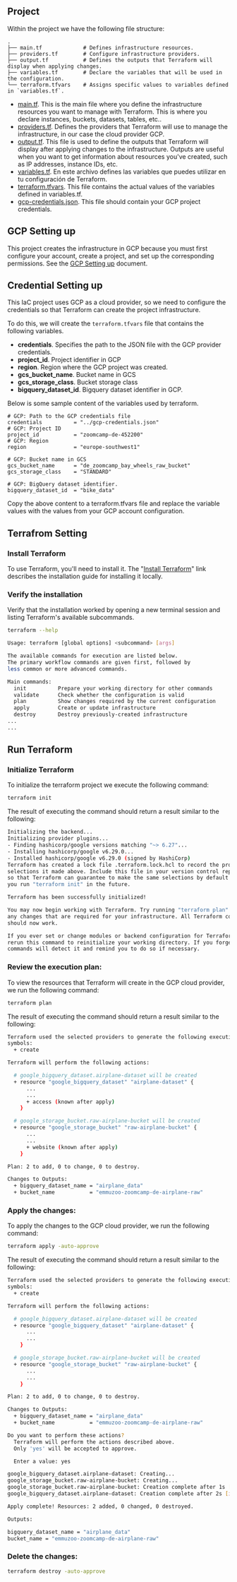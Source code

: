 
## Project

Within the project we have the following file structure:


```plaintext
.
├── main.tf             # Defines infrastructure resources.
├── providers.tf        # Configure infrastructure providers.
├── output.tf           # Defines the outputs that Terraform will display when applying changes.
├── variables.tf        # Declare the variables that will be used in the configuration.
└── terraform.tfvars    # Assigns specific values ​​to variables defined in `variables.tf`.
```

* [main.tf](main.tf). This is the main file where you define the infrastructure resources you want to manage with Terraform. This is where you declare instances, buckets, datasets, tables, etc..
* [providers.tf](providers.tf). Defines the providers that Terraform will use to manage the infrastructure, in our case the cloud provider GCP.
* [output.tf](output.tf). This file is used to define the outputs that Terraform will display after applying changes to the infrastructure. Outputs are useful when you want to get information about resources you've created, such as IP addresses, instance IDs, etc.
* [variables.tf](variables.tf). En este archivo defines las variables que puedes utilizar en tu configuración de Terraform.
* [terraform.tfvars](terraform.tfvars). This file contains the actual values ​​of the variables defined in variables.tf.
* [gcp-credentials.json](gcp-credentials.json). This file should contain your GCP project credentials.


## GCP Setting up

This project creates the infrastructure in GCP because you must first configure your account, create a project, and set up the corresponding permissions. See the [GCP Setting up](gcp_overview.md#initial-setup) document.


## Credential Setting up

This IaC project uses GCP as a cloud provider, so we need to configure the credentials so that Terraform can create the project infrastructure.

To do this, we will create the `terraform.tfvars` file that contains the following variables.
* **credentials**. Specifies the path to the JSON file with the GCP provider credentials.
* **project_id**. Project identifier in GCP
* **region**. Region where the GCP project was created.
* **gcs_bucket_name**. Bucket name in GCS
* **gcs_storage_class**. Bucket storage class
* **bigquery_dataset_id**. Bigquery dataset identifier in GCP.

Below is some sample content of the variables used by terraform.

```plaintext
# GCP: Path to the GCP credentials file
credentials          = "../gcp-credentials.json"
# GCP: Project ID
project_id           = "zoomcamp-de-452200"
# GCP: Region
region               = "europe-southwest1"

# GCP: Bucket name in GCS
gcs_bucket_name      = "de_zoomcamp_bay_wheels_raw_bucket"
gcs_storage_class    = "STANDARD"

# GCP: BigQuery dataset identifier.
bigquery_dataset_id  = "bike_data"

```

Copy the above content to a terraform.tfvars file and replace the variable values ​​with the values ​​from your GCP account configuration.

## Terrafrom Setting

### Install Terraform

To use Terraform, you'll need to install it. The "[Install Terraform](https://developer.hashicorp.com/terraform/tutorials/aws-get-started/install-cli)" link describes the installation guide for installing it locally.



### Verify the installation
Verify that the installation worked by opening a new terminal session and listing Terraform's available subcommands.

```bash
terraform --help
```

```bash
Usage: terraform [global options] <subcommand> [args]

The available commands for execution are listed below.
The primary workflow commands are given first, followed by
less common or more advanced commands.

Main commands:
  init          Prepare your working directory for other commands
  validate      Check whether the configuration is valid
  plan          Show changes required by the current configuration
  apply         Create or update infrastructure
  destroy       Destroy previously-created infrastructure
...
...
```

## Run Terraform


### Initialize Terraform

To initialize the terraform project we execute the following command: 
```bash
terraform init
```

The result of executing the command should return a result similar to the following:
```bash
Initializing the backend...
Initializing provider plugins...
- Finding hashicorp/google versions matching "~> 6.27"...
- Installing hashicorp/google v6.29.0...
- Installed hashicorp/google v6.29.0 (signed by HashiCorp)
Terraform has created a lock file .terraform.lock.hcl to record the provider
selections it made above. Include this file in your version control repository
so that Terraform can guarantee to make the same selections by default when
you run "terraform init" in the future.

Terraform has been successfully initialized!

You may now begin working with Terraform. Try running "terraform plan" to see
any changes that are required for your infrastructure. All Terraform commands
should now work.

If you ever set or change modules or backend configuration for Terraform,
rerun this command to reinitialize your working directory. If you forget, other
commands will detect it and remind you to do so if necessary.
```

### Review the execution plan:

To view the resources that Terraform will create in the GCP cloud provider, we run the following command:

```bash
terraform plan
```

The result of executing the command should return a result similar to the following:

```bash
Terraform used the selected providers to generate the following execution plan. Resource actions are indicated with the following
symbols:
  + create

Terraform will perform the following actions:

  # google_bigquery_dataset.airplane-dataset will be created
  + resource "google_bigquery_dataset" "airplane-dataset" {
      ...
      ...
      + access (known after apply)
    }

  # google_storage_bucket.raw-airplane-bucket will be created
  + resource "google_storage_bucket" "raw-airplane-bucket" {
      ...
      ...
      + website (known after apply)
    }

Plan: 2 to add, 0 to change, 0 to destroy.

Changes to Outputs:
  + bigquery_dataset_name = "airplane_data"
  + bucket_name           = "emmuzoo-zoomcamp-de-airplane-raw"
```

### Apply the changes:

To apply the changes to the GCP cloud provider, we run the following command:

```bash
terraform apply -auto-approve
```

The result of executing the command should return a result similar to the following:

```bash
Terraform used the selected providers to generate the following execution plan. Resource actions are indicated with the following
symbols:
  + create

Terraform will perform the following actions:

  # google_bigquery_dataset.airplane-dataset will be created
  + resource "google_bigquery_dataset" "airplane-dataset" {
      ...
      ...
    }

  # google_storage_bucket.raw-airplane-bucket will be created
  + resource "google_storage_bucket" "raw-airplane-bucket" {
      ...
      ...
    }

Plan: 2 to add, 0 to change, 0 to destroy.

Changes to Outputs:
  + bigquery_dataset_name = "airplane_data"
  + bucket_name           = "emmuzoo-zoomcamp-de-airplane-raw"

Do you want to perform these actions?
  Terraform will perform the actions described above.
  Only 'yes' will be accepted to approve.

  Enter a value: yes

google_bigquery_dataset.airplane-dataset: Creating...
google_storage_bucket.raw-airplane-bucket: Creating...
google_storage_bucket.raw-airplane-bucket: Creation complete after 1s [id=emmuzoo-zoomcamp-de-airplane-raw]
google_bigquery_dataset.airplane-dataset: Creation complete after 2s [id=projects/zoomcamp-de-452200/datasets/airplane_data]

Apply complete! Resources: 2 added, 0 changed, 0 destroyed.

Outputs:

bigquery_dataset_name = "airplane_data"
bucket_name = "emmuzoo-zoomcamp-de-airplane-raw"
```

### Delete the changes:

```bash
terraform destroy -auto-approve
```


